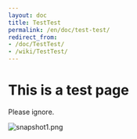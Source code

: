 ```yaml
---
layout: doc
title: TestTest
permalink: /en/doc/test-test/
redirect_from:
- /doc/TestTest/
- /wiki/TestTest/
---
```


This is a test page
===================

Please ignore.

![snapshot1.png](/attachment/wiki/TestTest/snapshot1.png)
